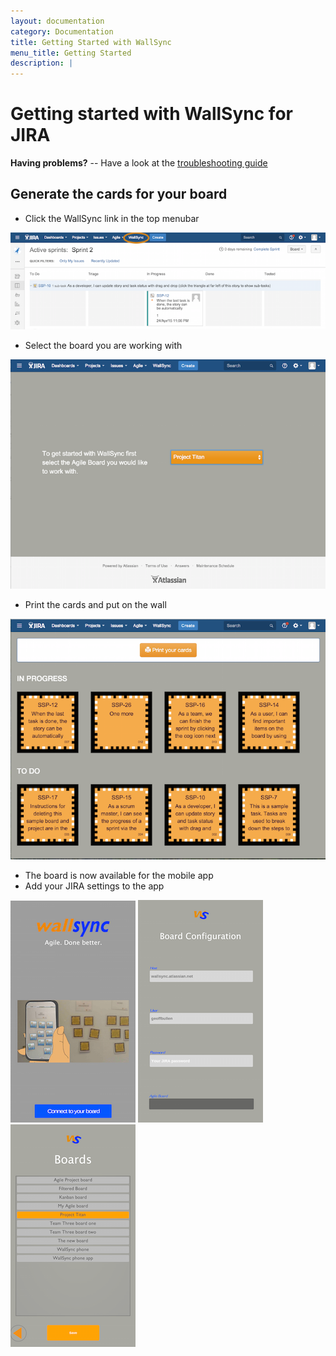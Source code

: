 ```yaml
---
layout: documentation
category: Documentation
title: Getting Started with WallSync
menu_title: Getting Started
description: |
---
```


Getting started with WallSync for JIRA
====================

<div class="alert alert-warning" role="alert">

<strong>Having problems?</strong> -- Have a look at the <a href="{% post_url 2015-04-30-troubleshooting %}">troubleshooting guide</a>

</div>


Generate the cards for your board
--------------------


 - Click the WallSync link in the top menubar

 ![WallSync JIRA link](/img/documentation/getting_started/wallsync_link.png)

 - Select the board you are working with

 ![Selected  board](/img/documentation/getting_started/selected_board.png)

 - Print the cards and put on the wall

 ![Print your cards](/img/documentation/getting_started/print_cards.png)

 - The board is now available for the mobile app
 - Add your JIRA settings to the app

![Connect to board](/img/documentation/getting_started/connect_to_board.png) ![Enter settings](/img/documentation/getting_started/settings.png) ![Select your board](/img/documentation/getting_started/select_the_board.png)



